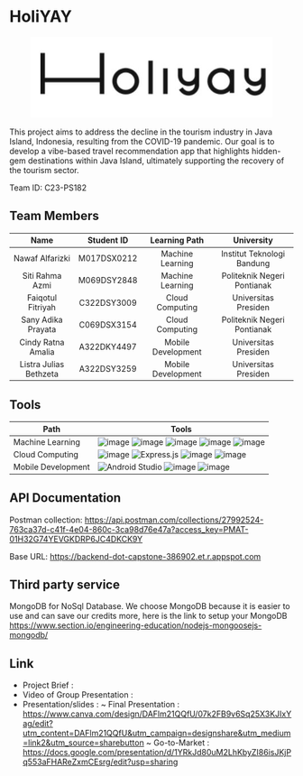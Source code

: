 # <h1>HoliYAY</h1>
<p align="center">
  <img src="https://github.com/faiqotulfitriyah/HoliYAY/blob/main/holiyayLogo.jpeg">
</p>
This project aims to address the decline in the tourism industry in Java Island, Indonesia, resulting from the COVID-19 pandemic. Our goal is to develop a vibe-based travel recommendation app that highlights hidden-gem destinations within Java Island, ultimately supporting the recovery of the tourism sector.

Team ID: C23-PS182

## Team Members
| Name | Student ID | Learning Path | University |
| :---: | :---: |  :---: | :---: |
| Nawaf Alfarizki | M017DSX0212 | Machine Learning | Institut Teknologi Bandung |
| Siti Rahma Azmi | M069DSY2848 | Machine Learning | Politeknik Negeri Pontianak |
| Faiqotul Fitriyah | C322DSY3009 | Cloud Computing | Universitas Presiden |
| Sany Adika Prayata | C069DSX3154 | Cloud Computing | Politeknik Negeri Pontianak |
| Cindy Ratna Amalia | A322DKY4497 | Mobile Development | Universitas Presiden |
| Listra Julias Bethzeta | A322DSY3259 | Mobile Development | Universitas Presiden |

## Tools
| Path | Tools |
| --- | --- |
| Machine Learning | ![image](https://img.shields.io/badge/TensorFlow-FF6F00?style=for-the-badge&logo=tensorflow&logoColor=white) ![image](https://img.shields.io/badge/Flask-000000?style=for-the-badge&logo=flask&logoColor=white) ![image](https://img.shields.io/badge/Numpy-777BB4?style=for-the-badge&logo=numpy&logoColor=white) ![image](https://img.shields.io/badge/Pandas-2C2D72?style=for-the-badge&logo=pandas&logoColor=white) ![image](https://img.shields.io/badge/scikit_learn-F7931E?style=for-the-badge&logo=scikit-learn&logoColor=white) |
| Cloud Computing | ![image](https://img.shields.io/badge/Google_Cloud-4285F4?style=for-the-badge&logo=google-cloud&logoColor=white) ![Express.js](https://img.shields.io/badge/express.js-%23404d59.svg?style=for-the-badge&logo=express&logoColor=%2361DAFB) ![image](https://img.shields.io/badge/Postman-FF6C37?style=for-the-badge&logo=Postman&logoColor=white) ![image](https://img.shields.io/badge/MongoDB-4EA94B?style=for-the-badge&logo=mongodb&logoColor=white) |
| Mobile Development | ![Android Studio](https://img.shields.io/badge/Android%20Studio-3DDC84.svg?style=for-the-badge&logo=android-studio&logoColor=white) ![image](https://img.shields.io/badge/Kotlin-0095D5?&style=for-the-badge&logo=kotlin&logoColor=white) ![image](https://img.shields.io/badge/Figma-F24E1E?style=for-the-badge&logo=figma&logoColor=white) |

## API Documentation
Postman collection:
https://api.postman.com/collections/27992524-763ca37d-c41f-4e04-860c-3ca98d76e47a?access_key=PMAT-01H32G74YEVGKDRP6JC4DKCK9Y

Base URL:
https://backend-dot-capstone-386902.et.r.appspot.com

## Third party service
MongoDB for NoSql Database.
We choose MongoDB because it is easier to use and can save our credits more, here is the link to setup your MongoDB 
https://www.section.io/engineering-education/nodejs-mongoosejs-mongodb/

## Link
- Project Brief :
- Video of Group Presentation :
- Presentation/slides : 
~ Final Presentation : https://www.canva.com/design/DAFlm21QQfU/07k2FB9v6Sq25X3KJIxYag/edit?utm_content=DAFlm21QQfU&utm_campaign=designshare&utm_medium=link2&utm_source=sharebutton
~ Go-to-Market : https://docs.google.com/presentation/d/1YRkJd80uM2LhKbyZI86isJKjPq553aFHAReZxmCEsrg/edit?usp=sharing 
